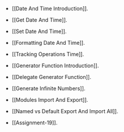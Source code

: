

- [[Date And Time Introduction]].
- [[Get Date And Time]].
- [[Set Date And Time]].
- [[Formatting Date And Time]].
- [[Tracking Operations Time]].
- [[Generator Function Introduction]].
- [[Delegate Generator Function]].
- [[Generate Infinite Numbers]].
- [[Modules Import And Export]].
- [[Named vs Default Export And Import All]].



- [[Assignment-19]].